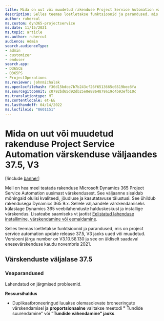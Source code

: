 ```yaml
---
title: Mida on uut või muudetud rakenduse Project Service Automation värskenduse väljaandes 37.5, V3
description: Selles teemas loetletakse funktsioonid ja parandused, mis on saadaval rakenduse Microsoft Dynamics 365 Project Service Automation värskenduse väljaandes 37.5, V3.
author: ruhercul
ms.custom: dyn365-projectservice
ms.date: 11/15/2021
ms.topic: article
ms.author: ruhercul
audience: Admin
search.audienceType:
- admin
- customizer
- enduser
search.app:
- D365CE
- D365PS
- ProjectOperations
ms.reviewer: johnmichalak
ms.openlocfilehash: f36d15bdce7b7b243cf26f6513665c6519bee8fa
ms.sourcegitcommit: c0792bd65d92db25e0e8864879a19c4b93efb10c
ms.translationtype: MT
ms.contentlocale: et-EE
ms.lasthandoff: 04/14/2022
ms.locfileid: "8601151"
---
```

# <a name="whats-new-or-changed-in-project-service-automation-update-release-375-v3"></a>Mida on uut või muudetud rakenduse Project Service Automation värskenduse väljaandes 37.5, V3

[!include [banner](../includes/psa-now-project-operations.md)]

Meil on hea meel teatada rakenduse Microsoft Dynamics 365 Project Service Automation uusimast värskendusest. See väljaanne sisaldab mõningaid olulisi kvaliteedi, jõudluse ja kasutatavuse täiustusi. See ühildub rakendusega Dynamics 365 9.x. Sellele väljaandele värskendamiseks külastage Dynamics 365 veebilahenduste halduskeskust ja installige värskendus. Lisateabe saamiseks vt jaotist [Eelistatud lahenduse installimine, värskendamine või eemaldamine](/power-platform/admin/install-remove-preferred-solution).

Selles teemas loetletakse funktsioonid ja parandused, mis on project service automation update release 37.5, V3 jaoks uued või muudetud. Versiooni järgu number on V3.10.58.130 ja see on üldiselt saadaval enesevärskenduse kaudu novembris 2021.

## <a name="update-release-375"></a>Värskenduste väljalase 37.5

### <a name="bug-fixes"></a>Veaparandused

Lahendatud on järgmised probleemid.

**Ressursihaldus**
- Duplikaatbroneeringud luuakse olemasolevate broneeringute värskendamisel ja **proportsionaalne** valitakse meetodi **"** Tundide suurendamine" või **"Tundide vähendamine" jaoks**.
